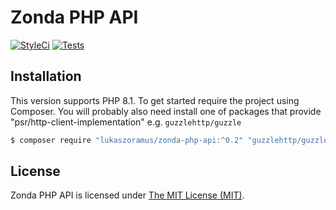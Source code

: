 # Zonda PHP API

[![StyleCi](https://github.styleci.io/repos/594166518/shield)](https://github.styleci.io/repos/594166518)
[![Tests](https://github.com/lukaszoramus/zonda-php-api/actions/workflows/tests.yml/badge.svg)](https://github.com/lukaszoramus/zonda-php-api/actions/workflows/tests.yml)

## Installation

This version supports PHP 8.1. To get started require the project using Composer. 
You will probably also need install one of packages that provide "psr/http-client-implementation" e.g. `guzzlehttp/guzzle`

```bash
$ composer require "lukaszoramus/zonda-php-api:^0.2" "guzzlehttp/guzzle:^7.5"
```

## License

Zonda PHP API is licensed under [The MIT License (MIT)](LICENSE).
